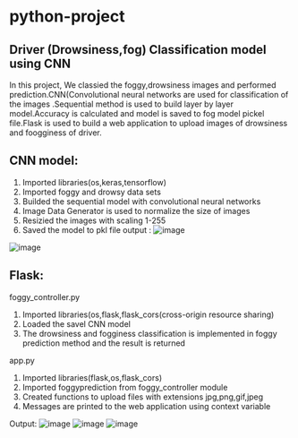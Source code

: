 # python-project


## Driver (Drowsiness,fog) Classification model using CNN

In this project,  We classied the foggy,drowsiness images and performed prediction.CNN(Convolutional neural networks are used for classification of the images .Sequential method  is used to build layer by layer model.Accuracy is calculated and model is saved to fog model pickel file.Flask is used to build a web application to upload images of drowsiness and foogginess of driver.

## CNN model:
1) Imported libraries(os,keras,tensorflow)
2) Imported foggy and drowsy data sets 
3) Builded the sequential model with convolutional neural networks
4) Image Data Generator is used to normalize the size of images
5) Resizied the images with scaling 1-255
6) Saved the model to pkl file
output :
![image](https://user-images.githubusercontent.com/89366183/145733818-2f9625e8-94f5-4c8a-ae9b-7fbe5fe16a2d.png)

![image](https://user-images.githubusercontent.com/89366183/145733836-6e84c883-2293-481b-ac2d-f6196d5123d6.png)

## Flask:
foggy_controller.py
1) Imported libraries(os,flask,flask_cors(cross-origin resource sharing)
2) Loaded the savel CNN model
3) The drowsiness and fogginess classification is implemented in foggy prediction method and the result is returned

app.py
1) Imported libraries(flask,os,flask_cors)
2) Imported foggyprediction from foggy_controller module
3) Created functions to upload files with extensions jpg,png,gif,jpeg
4) Messages are printed to the web application using context variable

Output:
![image](https://user-images.githubusercontent.com/89366183/145734803-43412d78-385b-43f7-a011-23ac4974eb3a.png)
![image](https://user-images.githubusercontent.com/89366183/145734830-455acd31-7846-48da-8723-40629bd6d73f.png)
![image](https://user-images.githubusercontent.com/89366183/145734865-71812c49-93a9-4e76-b0b3-daee8bfb1452.png)




